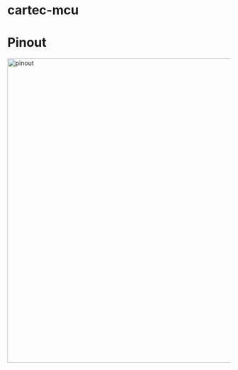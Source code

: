 # cartec-mcu

# Pinout
<img width="687" alt="pinout" src="https://user-images.githubusercontent.com/37755017/42046937-94ed7160-7ac4-11e8-9570-62ca36255116.PNG">
